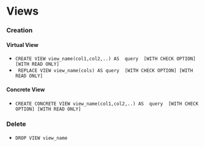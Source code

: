 
# Views 
### Creation
#### Virtual View 
- ``CREATE VIEW view_name(col1,col2,..) AS  query  [WITH CHECK OPTION] [WITH READ ONLY] ``
- `` REPLACE VIEW view_name(cols) AS query  [WITH CHECK OPTION] [WITH READ ONLY]``
#### Concrete View 
- ``CREATE CONCRETE VIEW view_name(col1,col2,..) AS  query  [WITH CHECK OPTION] [WITH READ ONLY] ``
 
### Delete
- `` DROP VIEW view_name ``

